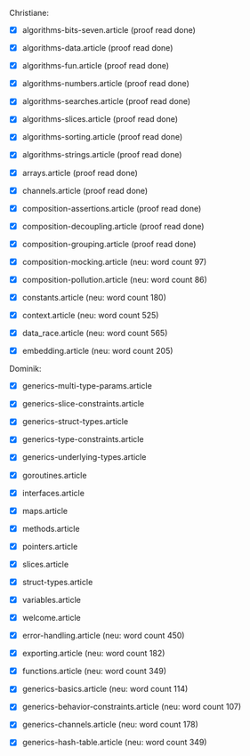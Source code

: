 Christiane:

- [x] algorithms-bits-seven.article (proof read done)

- [x] algorithms-data.article (proof read done)

- [x] algorithms-fun.article (proof read done)

- [x] algorithms-numbers.article (proof read done)

- [x] algorithms-searches.article (proof read done)

- [x] algorithms-slices.article (proof read done)

- [x] algorithms-sorting.article (proof read done)

- [x] algorithms-strings.article (proof read done)

- [x] arrays.article (proof read done)

- [x] channels.article (proof read done)

- [x] composition-assertions.article (proof read done)

- [x] composition-decoupling.article (proof read done)

- [x] composition-grouping.article (proof read done)

- [x] composition-mocking.article (neu: word count 97)

- [x] composition-pollution.article (neu: word count 86)

- [x] constants.article (neu: word count 180)

- [x] context.article (neu: word count 525)

- [x] data_race.article (neu: word count 565)

- [x] embedding.article (neu: word count 205)

Dominik:

- [x] generics-multi-type-params.article

- [x] generics-slice-constraints.article

- [x] generics-struct-types.article

- [x] generics-type-constraints.article

- [x] generics-underlying-types.article

- [x] goroutines.article

- [x] interfaces.article

- [x] maps.article

- [x] methods.article

- [x] pointers.article

- [x] slices.article

- [x] struct-types.article

- [x] variables.article

- [x] welcome.article

- [x] error-handling.article (neu: word count 450)

- [x] exporting.article (neu: word count 182)

- [x] functions.article (neu: word count 349)

- [x] generics-basics.article (neu: word count 114)

- [x] generics-behavior-constraints.article (neu: word count 107)

- [x] generics-channels.article (neu: word count 178)

- [x] generics-hash-table.article (neu: word count 349)
